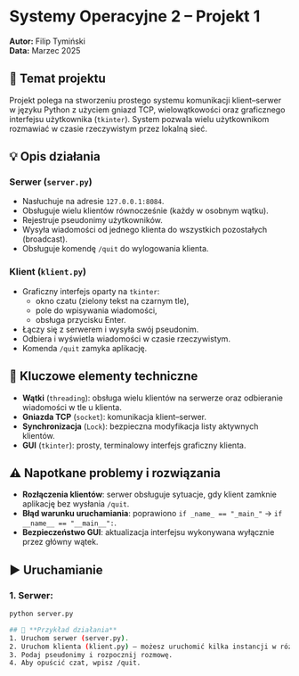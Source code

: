 # Systemy Operacyjne 2 – Projekt 1

**Autor:** Filip Tymiński  
**Data:** Marzec 2025

## 📌 Temat projektu

Projekt polega na stworzeniu prostego systemu komunikacji klient–serwer w języku Python z użyciem gniazd TCP, wielowątkowości oraz graficznego interfejsu użytkownika (`tkinter`). System pozwala wielu użytkownikom rozmawiać w czasie rzeczywistym przez lokalną sieć.

## 💡 Opis działania

### Serwer (`server.py`)

- Nasłuchuje na adresie `127.0.0.1:8084`.
- Obsługuje wielu klientów równocześnie (każdy w osobnym wątku).
- Rejestruje pseudonimy użytkowników.
- Wysyła wiadomości od jednego klienta do wszystkich pozostałych (broadcast).
- Obsługuje komendę `/quit` do wylogowania klienta.

### Klient (`klient.py`)

- Graficzny interfejs oparty na `tkinter`:
  - okno czatu (zielony tekst na czarnym tle),
  - pole do wpisywania wiadomości,
  - obsługa przycisku Enter.
- Łączy się z serwerem i wysyła swój pseudonim.
- Odbiera i wyświetla wiadomości w czasie rzeczywistym.
- Komenda `/quit` zamyka aplikację.

## 🧱 Kluczowe elementy techniczne

- **Wątki** (`threading`): obsługa wielu klientów na serwerze oraz odbieranie wiadomości w tle u klienta.
- **Gniazda TCP** (`socket`): komunikacja klient–serwer.
- **Synchronizacja** (`Lock`): bezpieczna modyfikacja listy aktywnych klientów.
- **GUI** (`tkinter`): prosty, terminalowy interfejs graficzny klienta.

## ⚠️ Napotkane problemy i rozwiązania

- **Rozłączenia klientów**: serwer obsługuje sytuacje, gdy klient zamknie aplikację bez wysłania `/quit`.
- **Błąd warunku uruchamiania**: poprawiono `if _name_ == "_main_"` → `if __name__ == "__main__":`.
- **Bezpieczeństwo GUI**: aktualizacja interfejsu wykonywana wyłącznie przez główny wątek.

## ▶️ Uruchamianie

### 1. Serwer:
```bash
python server.py

## 🧪 **Przykład działania**
1. Uruchom serwer (server.py).
2. Uruchom klienta (klient.py) – możesz uruchomić kilka instancji w różnych terminalach lub na różnych komputerach.
3. Podaj pseudonimy i rozpocznij rozmowę.
4. Aby opuścić czat, wpisz /quit.
